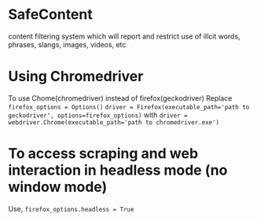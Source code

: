 # SafeContent
content filtering system which will report and restrict use of illcit words, phrases, slangs, images, videos, etc

# Using Chromedriver
To use Chome(chromedriver) instead of firefox(geckodriver)
Replace
`firefox_options = Options()`
`driver = Firefox(executable_path='path to geckodriver', options=firefox_options)`
with
`driver = webdriver.Chrome(executable_path='path to chromedriver.exe')`

# To access scraping and web interaction in headless mode (no window mode)
Use,
`firefox_options.headless = True`


